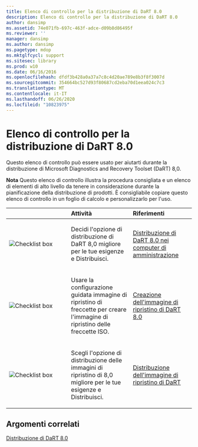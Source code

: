 ```yaml
---
title: Elenco di controllo per la distribuzione di DaRT 8.0
description: Elenco di controllo per la distribuzione di DaRT 8.0
author: dansimp
ms.assetid: 74e071fb-697c-463f-adce-d09b8d86495f
ms.reviewer: ''
manager: dansimp
ms.author: dansimp
ms.pagetype: mdop
ms.mktglfcycl: support
ms.sitesec: library
ms.prod: w10
ms.date: 06/16/2016
ms.openlocfilehash: dfdf3b428a0a37a7c8c4d20ae789e8b3f8f3007d
ms.sourcegitcommit: 354664bc527d93f80687cd2eba70d1eea024c7c3
ms.translationtype: MT
ms.contentlocale: it-IT
ms.lasthandoff: 06/26/2020
ms.locfileid: "10823975"
---
```

# Elenco di controllo per la distribuzione di DaRT 8.0


Questo elenco di controllo può essere usato per aiutarti durante la distribuzione di Microsoft Diagnostics and Recovery Toolset (DaRT) 8,0.

**Nota**  Questo elenco di controllo illustra la procedura consigliata e un elenco di elementi di alto livello da tenere in considerazione durante la pianificazione della distribuzione di prodotti. È consigliabile copiare questo elenco di controllo in un foglio di calcolo e personalizzarlo per l'uso.

 

<table>
<colgroup>
<col width="33%" />
<col width="33%" />
<col width="33%" />
</colgroup>
<thead>
<tr class="header">
<th align="left"></th>
<th align="left">Attività</th>
<th align="left">Riferimenti</th>
</tr>
</thead>
<tbody>
<tr class="odd">
<td align="left"><img src="images/checklistbox.gif" alt="Checklist box" /></td>
<td align="left"><p>Decidi l'opzione di distribuzione di DaRT 8,0 migliore per le tue esigenze e Distribuisci.</p></td>
<td align="left"><p><a href="deploying-dart-80-to-administrator-computers-dart-8.md" data-raw-source="[Deploying DaRT 8.0 to Administrator Computers](deploying-dart-80-to-administrator-computers-dart-8.md)">Distribuzione di DaRT 8.0 nei computer di amministrazione</a></p></td>
</tr>
<tr class="even">
<td align="left"><img src="images/checklistbox.gif" alt="Checklist box" /></td>
<td align="left"><p>Usare la configurazione guidata immagine di ripristino di freccette per creare l'immagine di ripristino delle freccette ISO.</p></td>
<td align="left"><p><a href="creating-the-dart-80-recovery-image-dart-8.md" data-raw-source="[Creating the DaRT 8.0 Recovery Image](creating-the-dart-80-recovery-image-dart-8.md)">Creazione dell'immagine di ripristino di DaRT 8.0</a></p></td>
</tr>
<tr class="odd">
<td align="left"><img src="images/checklistbox.gif" alt="Checklist box" /></td>
<td align="left"><p>Scegli l'opzione di distribuzione delle immagini di ripristino di 8,0 migliore per le tue esigenze e Distribuisci.</p></td>
<td align="left"><p><a href="deploying-the-dart-recovery-image-dart-8.md" data-raw-source="[Deploying the DaRT Recovery Image](deploying-the-dart-recovery-image-dart-8.md)">Distribuzione dell'immagine di ripristino di DaRT</a></p></td>
</tr>
</tbody>
</table>

 

## Argomenti correlati


[Distribuzione di DaRT 8.0](deploying-dart-80-dart-8.md)

 

 





